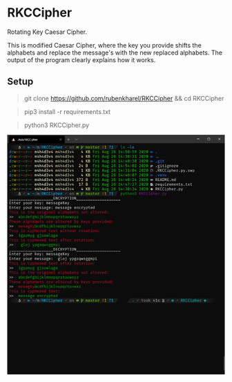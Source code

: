 # RKCCipher
Rotating Key Caesar Cipher.

This is modified Caesar Cipher, where the key you provide shifts the alphabets and replace the message's with the new replaced alphabets. The output of the program clearly explains how it works.
## Setup

> git clone https://github.com/rubenkharel/RKCCipher && cd RKCCipher

> pip3 install -r requirements.txt

> python3 RKCCipher.py

![Screenshot](https://raw.githubusercontent.com/rubenkharel/RKCCipher/master/result.png)
